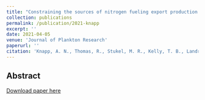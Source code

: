 ```yaml
---
title: "Constraining the sources of nitrogen fueling export production in the Gulf of Mexico using nitrogen isotope budgets"
collection: publications
permalink: /publication/2021-knapp
excerpt: ''
date: 2021-04-05
venue: 'Journal of Plankton Research'
paperurl: ''
citation: 'Knapp, A. N., Thomas, R., Stukel, M. R., Kelly, T. B., Landry, M. R., Selph, K. E., et al. (submitted). Constraining the sources of nitrogen fueling export production in the Gulf of Mexico using nitrogen isotope budgets. Journal of Plankton Research.'
---
```


Abstract
---


[Download paper here](https://doi.org/10.1093/plankt/fbab001)
